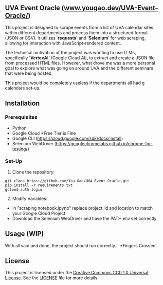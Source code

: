 ## UVA Event Oracle (www.yougao.dev/UVA-Event-Oracle/)
This project is designed to scrape events from a list of UVA calendar sites within different departments and process them into a structured format (JSON or CSV). It utilizes '**requests**' and '**Selenium**' for web scraping, allowing for interaction with JavaScript-rendered content. 

The technical motivation of the project was wanting to use LLMs, specifically '**VertexAI**' (Google Cloud AI), to extract and create a JSON file from processed HTML files. However, what drove me was a more personal goal to explore what was going on around UVA and the different seminars that were being hosted.

This project would be completely useless if the departments all had g calendars set-up.

## Installation

### Prerequisites

- Python
- Google Cloud *Free Tier is Fine
- Google CLI (https://cloud.google.com/sdk/docs/install)
- Selenium WebDriver (https://googlechromelabs.github.io/chrome-for-testing/)

### Set-Up

1. Clone the repository:
```
git clone https://github.com/You-Gao/UVA-Event-Oracle.git
pip install -r requirements.txt
gcloud auth login
```

2. Modify Variables:
* In "scraping notebook.ipynb" replace project_id and location to match your Google Cloud Project
* Download the Selenium WebDriver and have the PATH env set correctly

## Usage (WIP)
With all said and done, the project should run correctly... *Fingers Crossed

## License
This project is licensed under the [Creative Commons CC0 1.0 Universal License](https://creativecommons.org/publicdomain/zero/1.0/). See the [LICENSE](LICENSE) file for more details.


